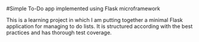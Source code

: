 #Simple To-Do app implemented using Flask microframework

This is a learning project in which I am putting together a minimal Flask application for managing to do lists. It is structured according with the best practices and has thorough test coverage.
